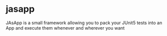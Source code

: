 # jasapp
JAsApp is a small framework allowing you to pack your JUnit5 tests into an App and execute them whenever and wherever you want
